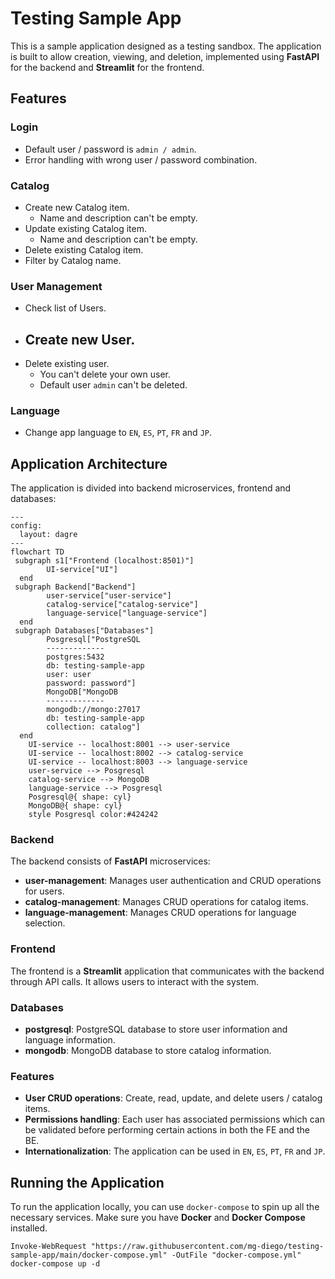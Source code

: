 # Testing Sample App

This is a sample application designed as a testing sandbox. The application is built to allow creation, viewing, and deletion, implemented using **FastAPI** for the backend and **Streamlit** for the frontend.

## Features
### Login
- Default user / password is `admin / admin`.
- Error handling with wrong user / password combination.
  
### Catalog
- Create new Catalog item.
  - Name and description can't be empty.
- Update existing Catalog item.
  - Name and description can't be empty.
- Delete existing Catalog item.
- Filter by Catalog name.

### User Management
- Check list of Users.
- Create new User.
  -  
- Delete existing user.
  - You can't delete your own user.
  - Default user `admin` can't be deleted. 

### Language
- Change app language to `EN`, `ES`, `PT`, `FR` and `JP`.

## Application Architecture

The application is divided into backend microservices, frontend and databases:

```mermaid
---
config:
  layout: dagre
---
flowchart TD
 subgraph s1["Frontend (localhost:8501)"]
        UI-service["UI"]
  end
 subgraph Backend["Backend"]
        user-service["user-service"]
        catalog-service["catalog-service"]
        language-service["language-service"]
  end
 subgraph Databases["Databases"]
        Posgresql["PostgreSQL
        -------------
        postgres:5432
        db: testing-sample-app
        user: user
        password: password"]
        MongoDB["MongoDB
        -------------
        mongodb://mongo:27017
        db: testing-sample-app
        collection: catalog"]
  end
    UI-service -- localhost:8001 --> user-service
    UI-service -- localhost:8002 --> catalog-service
    UI-service -- localhost:8003 --> language-service
    user-service --> Posgresql
    catalog-service --> MongoDB
    language-service --> Posgresql
    Posgresql@{ shape: cyl}
    MongoDB@{ shape: cyl}
    style Posgresql color:#424242

```

### Backend

The backend consists of **FastAPI** microservices:
- **user-management**: Manages user authentication and CRUD operations for users.
- **catalog-management**: Manages CRUD operations for catalog items.
- **language-management**: Manages CRUD operations for language selection.

### Frontend

The frontend is a **Streamlit** application that communicates with the backend through API calls. It allows users to interact with the system.

### Databases

- **postgresql**: PostgreSQL database to store user information and language information.
- **mongodb**: MongoDB database to store catalog information.

### Features

- **User CRUD operations**: Create, read, update, and delete users / catalog items.
- **Permissions handling**: Each user has associated permissions which can be validated before performing certain actions in both the FE and the BE.
- **Internationalization**: The application can be used in `EN`, `ES`, `PT`, `FR` and `JP`.

## Running the Application

To run the application locally, you can use `docker-compose` to spin up all the necessary services. Make sure you have **Docker** and **Docker Compose** installed.

   ```pwsh
   Invoke-WebRequest "https://raw.githubusercontent.com/mg-diego/testing-sample-app/main/docker-compose.yml" -OutFile "docker-compose.yml"
   docker-compose up -d
   ```


